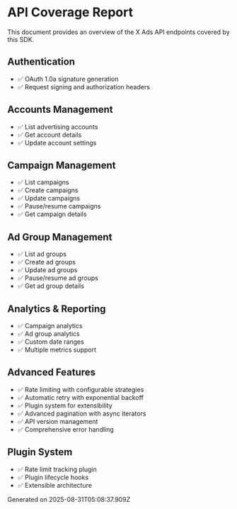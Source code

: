 # API Coverage Report

This document provides an overview of the X Ads API endpoints covered by this SDK.

## Authentication
- ✅ OAuth 1.0a signature generation
- ✅ Request signing and authorization headers

## Accounts Management
- ✅ List advertising accounts
- ✅ Get account details  
- ✅ Update account settings

## Campaign Management
- ✅ List campaigns
- ✅ Create campaigns
- ✅ Update campaigns
- ✅ Pause/resume campaigns
- ✅ Get campaign details

## Ad Group Management
- ✅ List ad groups
- ✅ Create ad groups
- ✅ Update ad groups
- ✅ Pause/resume ad groups
- ✅ Get ad group details

## Analytics & Reporting
- ✅ Campaign analytics
- ✅ Ad group analytics
- ✅ Custom date ranges
- ✅ Multiple metrics support

## Advanced Features
- ✅ Rate limiting with configurable strategies
- ✅ Automatic retry with exponential backoff
- ✅ Plugin system for extensibility
- ✅ Advanced pagination with async iterators
- ✅ API version management
- ✅ Comprehensive error handling

## Plugin System
- ✅ Rate limit tracking plugin
- ✅ Plugin lifecycle hooks
- ✅ Extensible architecture

Generated on 2025-08-31T05:08:37.909Z
